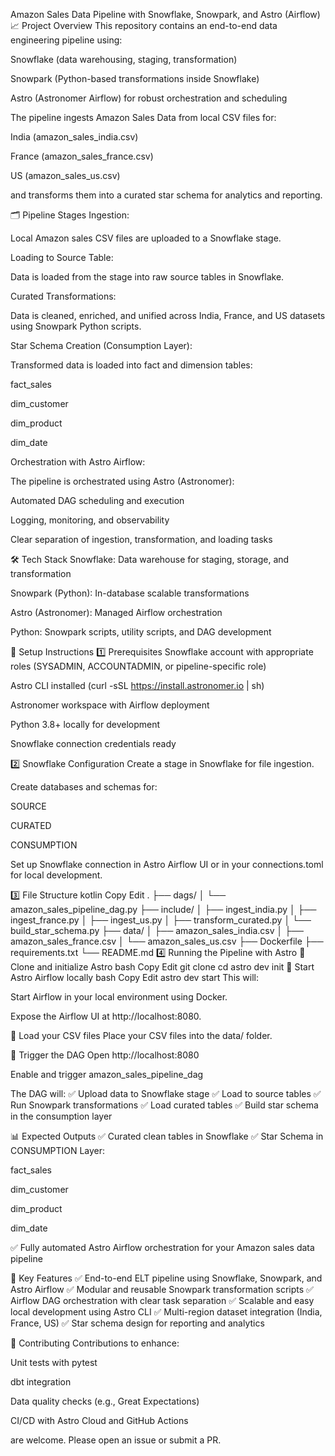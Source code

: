 Amazon Sales Data Pipeline with Snowflake, Snowpark, and Astro (Airflow)
📈 Project Overview
This repository contains an end-to-end data engineering pipeline using:

Snowflake (data warehousing, staging, transformation)

Snowpark (Python-based transformations inside Snowflake)

Astro (Astronomer Airflow) for robust orchestration and scheduling

The pipeline ingests Amazon Sales Data from local CSV files for:

India (amazon_sales_india.csv)

France (amazon_sales_france.csv)

US (amazon_sales_us.csv)

and transforms them into a curated star schema for analytics and reporting.

🗂️ Pipeline Stages
Ingestion:

Local Amazon sales CSV files are uploaded to a Snowflake stage.

Loading to Source Table:

Data is loaded from the stage into raw source tables in Snowflake.

Curated Transformations:

Data is cleaned, enriched, and unified across India, France, and US datasets using Snowpark Python scripts.

Star Schema Creation (Consumption Layer):

Transformed data is loaded into fact and dimension tables:

fact_sales

dim_customer

dim_product

dim_date

Orchestration with Astro Airflow:

The pipeline is orchestrated using Astro (Astronomer):

Automated DAG scheduling and execution

Logging, monitoring, and observability

Clear separation of ingestion, transformation, and loading tasks

🛠️ Tech Stack
Snowflake: Data warehouse for staging, storage, and transformation

Snowpark (Python): In-database scalable transformations

Astro (Astronomer): Managed Airflow orchestration

Python: Snowpark scripts, utility scripts, and DAG development

🚀 Setup Instructions
1️⃣ Prerequisites
Snowflake account with appropriate roles (SYSADMIN, ACCOUNTADMIN, or pipeline-specific role)

Astro CLI installed (curl -sSL https://install.astronomer.io | sh)

Astronomer workspace with Airflow deployment

Python 3.8+ locally for development

Snowflake connection credentials ready

2️⃣ Snowflake Configuration
Create a stage in Snowflake for file ingestion.

Create databases and schemas for:

SOURCE

CURATED

CONSUMPTION

Set up Snowflake connection in Astro Airflow UI or in your connections.toml for local development.

3️⃣ File Structure
kotlin
Copy
Edit
.
├── dags/
│   └── amazon_sales_pipeline_dag.py
├── include/
│   ├── ingest_india.py
│   ├── ingest_france.py
│   ├── ingest_us.py
│   ├── transform_curated.py
│   └── build_star_schema.py
├── data/
│   ├── amazon_sales_india.csv
│   ├── amazon_sales_france.csv
│   └── amazon_sales_us.csv
├── Dockerfile
├── requirements.txt
└── README.md
4️⃣ Running the Pipeline with Astro
🔹 Clone and initialize Astro
bash
Copy
Edit
git clone <repo-url>
cd <repo-folder>
astro dev init
🔹 Start Astro Airflow locally
bash
Copy
Edit
astro dev start
This will:

Start Airflow in your local environment using Docker.

Expose the Airflow UI at http://localhost:8080.

🔹 Load your CSV files
Place your CSV files into the data/ folder.

🔹 Trigger the DAG
Open http://localhost:8080

Enable and trigger amazon_sales_pipeline_dag

The DAG will:
✅ Upload data to Snowflake stage
✅ Load to source tables
✅ Run Snowpark transformations
✅ Load curated tables
✅ Build star schema in the consumption layer

📊 Expected Outputs
✅ Curated clean tables in Snowflake
✅ Star Schema in CONSUMPTION Layer:

fact_sales

dim_customer

dim_product

dim_date

✅ Fully automated Astro Airflow orchestration for your Amazon sales data pipeline

🧩 Key Features
✅ End-to-end ELT pipeline using Snowflake, Snowpark, and Astro Airflow
✅ Modular and reusable Snowpark transformation scripts
✅ Airflow DAG orchestration with clear task separation
✅ Scalable and easy local development using Astro CLI
✅ Multi-region dataset integration (India, France, US)
✅ Star schema design for reporting and analytics

🤝 Contributing
Contributions to enhance:

Unit tests with pytest

dbt integration

Data quality checks (e.g., Great Expectations)

CI/CD with Astro Cloud and GitHub Actions

are welcome. Please open an issue or submit a PR.
